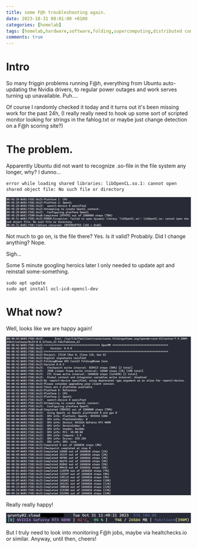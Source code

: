```yaml
---
title: some F@h troubleshooting again.
date: 2023-10-31 08:01:00 +0100
categories: [homelab]
tags: [homelab,hardware,software,folding,supercomputing,distributed computing]     # TAG names should always be lowercase
comments: true
---
```


# Intro

So many friggin problems running F@h, everything from Ubuntu auto-updating the Nvidia drivers, to regular power outages and work serves turning up unavailable. Puh....

Of course I randomly checked it today and it turns out it's been missing work for the past 24h, (I really really need to hook up some sort of scripted monitor looking for strings in the fahlog.txt or maybe just change detection on a F@h scoring site?)

# The problem.

Apparently Ubuntu did not want to recognize .so-file in the file system any longer, why? I dunno...

```
error while loading shared libraries: libOpenCL.so.1: cannot open shared object file: No such file or directory
```

![image tooltip here](/assets/images/2023-10-31-some-fah-troubleshooting-(again)/so_fail.PNG)

Not much to go on, is the file there? Yes. Is it valid? Probably. Did I change anything? Nope.

Sigh...

Some 5 minute googling heroics later I only needed to update apt and reinstall some-something.

```
sudo apt update
sudo apt install ocl-icd-opencl-dev
```

# What now?

Well, looks like we are happy again!

![image tooltip here](/assets/images/2023-10-31-some-fah-troubleshooting-(again)/fah_happy.PNG)

Really really happy!

![image tooltip here](/assets/images/2023-10-31-some-fah-troubleshooting-(again)/fah_gpustat.PNG)

But I truly need to look into monitoring F@h jobs, maybe via healtchecks.io or similar. Anyway, until then, cheers!